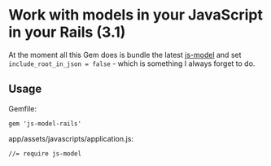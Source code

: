 # Work with models in your JavaScript in your Rails (3.1)

At the moment all this Gem does is bundle the latest [js-model](https://github.com/benpickles/js-model) and set `include_root_in_json = false` - which is something I always forget to do.

## Usage

Gemfile:

    gem 'js-model-rails'

app/assets/javascripts/application.js:

    //= require js-model
